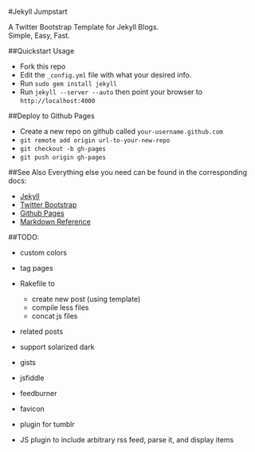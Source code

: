 #Jekyll Jumpstart

A Twitter Bootstrap Template for Jekyll Blogs.   
Simple, Easy, Fast.

##Quickstart Usage
- Fork this repo
- Edit the `_config.yml` file with what your desired info.
- Run `sudo gem install jekyll`
- Run `jekyll --server --auto` then point your browser to `http://localhost:4000`

##Deploy to Github Pages
- Create a new repo on github called `your-username.github.com`
- `git remote add origin url-to-your-new-repo`
- `git checkout -b gh-pages`
- `git push origin gh-pages`

##See Also
Everything else you need can be found in the corresponding docs:
- [Jekyll](https://github.com/mojombo/jekyll)
- [Twitter Bootstrap](http://twitter.github.com/bootstrap/)
- [Github Pages](http://help.github.com/pages/)
- [Markdown Reference](http://daringfireball.net/projects/markdown/syntax)

##TODO:
- custom colors
- tag pages

- Rakefile to
  - create new post (using template)
  - compile less files
  - concat js files

- related posts
- support solarized dark
- gists
- jsfiddle
- feedburner
- favicon
- plugin for tumblr
- JS plugin to include arbitrary rss feed, parse it, and display items

